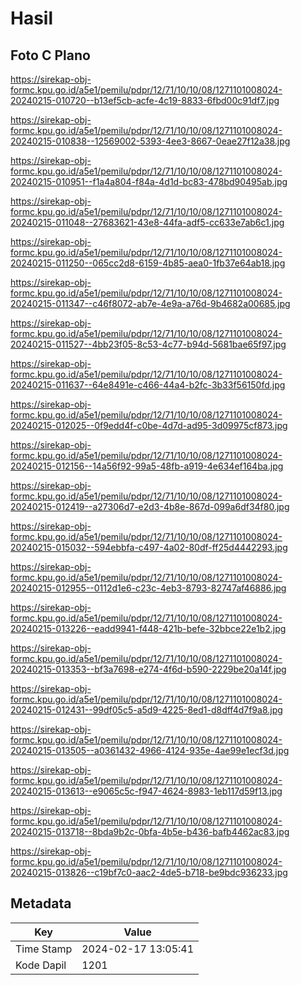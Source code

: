 # Hasil

## Foto C Plano

https://sirekap-obj-formc.kpu.go.id/a5e1/pemilu/pdpr/12/71/10/10/08/1271101008024-20240215-010720--b13ef5cb-acfe-4c19-8833-6fbd00c91df7.jpg

https://sirekap-obj-formc.kpu.go.id/a5e1/pemilu/pdpr/12/71/10/10/08/1271101008024-20240215-010838--12569002-5393-4ee3-8667-0eae27f12a38.jpg

https://sirekap-obj-formc.kpu.go.id/a5e1/pemilu/pdpr/12/71/10/10/08/1271101008024-20240215-010951--f1a4a804-f84a-4d1d-bc83-478bd90495ab.jpg

https://sirekap-obj-formc.kpu.go.id/a5e1/pemilu/pdpr/12/71/10/10/08/1271101008024-20240215-011048--27683621-43e8-44fa-adf5-cc633e7ab6c1.jpg

https://sirekap-obj-formc.kpu.go.id/a5e1/pemilu/pdpr/12/71/10/10/08/1271101008024-20240215-011250--065cc2d8-6159-4b85-aea0-1fb37e64ab18.jpg

https://sirekap-obj-formc.kpu.go.id/a5e1/pemilu/pdpr/12/71/10/10/08/1271101008024-20240215-011347--c46f8072-ab7e-4e9a-a76d-9b4682a00685.jpg

https://sirekap-obj-formc.kpu.go.id/a5e1/pemilu/pdpr/12/71/10/10/08/1271101008024-20240215-011527--4bb23f05-8c53-4c77-b94d-5681bae65f97.jpg

https://sirekap-obj-formc.kpu.go.id/a5e1/pemilu/pdpr/12/71/10/10/08/1271101008024-20240215-011637--64e8491e-c466-44a4-b2fc-3b33f56150fd.jpg

https://sirekap-obj-formc.kpu.go.id/a5e1/pemilu/pdpr/12/71/10/10/08/1271101008024-20240215-012025--0f9edd4f-c0be-4d7d-ad95-3d09975cf873.jpg

https://sirekap-obj-formc.kpu.go.id/a5e1/pemilu/pdpr/12/71/10/10/08/1271101008024-20240215-012156--14a56f92-99a5-48fb-a919-4e634ef164ba.jpg

https://sirekap-obj-formc.kpu.go.id/a5e1/pemilu/pdpr/12/71/10/10/08/1271101008024-20240215-012419--a27306d7-e2d3-4b8e-867d-099a6df34f80.jpg

https://sirekap-obj-formc.kpu.go.id/a5e1/pemilu/pdpr/12/71/10/10/08/1271101008024-20240215-015032--594ebbfa-c497-4a02-80df-ff25d4442293.jpg

https://sirekap-obj-formc.kpu.go.id/a5e1/pemilu/pdpr/12/71/10/10/08/1271101008024-20240215-012955--0112d1e6-c23c-4eb3-8793-82747af46886.jpg

https://sirekap-obj-formc.kpu.go.id/a5e1/pemilu/pdpr/12/71/10/10/08/1271101008024-20240215-013226--eadd9941-f448-421b-befe-32bbce22e1b2.jpg

https://sirekap-obj-formc.kpu.go.id/a5e1/pemilu/pdpr/12/71/10/10/08/1271101008024-20240215-013353--bf3a7698-e274-4f6d-b590-2229be20a14f.jpg

https://sirekap-obj-formc.kpu.go.id/a5e1/pemilu/pdpr/12/71/10/10/08/1271101008024-20240215-012431--99df05c5-a5d9-4225-8ed1-d8dff4d7f9a8.jpg

https://sirekap-obj-formc.kpu.go.id/a5e1/pemilu/pdpr/12/71/10/10/08/1271101008024-20240215-013505--a0361432-4966-4124-935e-4ae99e1ecf3d.jpg

https://sirekap-obj-formc.kpu.go.id/a5e1/pemilu/pdpr/12/71/10/10/08/1271101008024-20240215-013613--e9065c5c-f947-4624-8983-1eb117d59f13.jpg

https://sirekap-obj-formc.kpu.go.id/a5e1/pemilu/pdpr/12/71/10/10/08/1271101008024-20240215-013718--8bda9b2c-0bfa-4b5e-b436-bafb4462ac83.jpg

https://sirekap-obj-formc.kpu.go.id/a5e1/pemilu/pdpr/12/71/10/10/08/1271101008024-20240215-013826--c19bf7c0-aac2-4de5-b718-be9bdc936233.jpg


## Metadata

| Key        | Value               |
| ---------- | ------------------- |
| Time Stamp | 2024-02-17 13:05:41 |
| Kode Dapil | 1201                |



